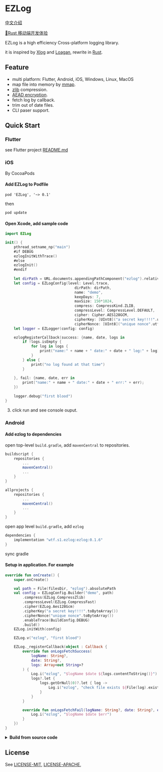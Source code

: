 # EZLog

[中文介绍](README.zh-CN.md)</p>
[🦀️Rust 移动端开发体验](./docs/JOURNAL.md)

EZLog is a high efficiency Cross-platform logging library.

it is inspired by [Xlog](https://github.com/Tencent/mars) and [Loagan](https://github.com/Meituan-Dianping/Logan), rewrite in [Rust](https://www.rust-lang.org/).

## Feature
- multi platform: Flutter, Android, iOS, Windows, Linux, MacOS
- map file into memory by [mmap](https://man7.org/linux/man-pages/man2/mmap.2.html).
- [zlib](https://en.wikipedia.org/wiki/Zlib) compression.
- [AEAD encryption](https://en.wikipedia.org/wiki/Authenticated_encryption).
- fetch log by callback.
- trim out of date files.
- CLI paser support.

## Quick Start

### Flutter

see Flutter project [README.md](./ezlog_flutter/README.md)

### iOS

By CocoaPods

#### Add EZLog to Podfile

```shell
pod 'EZLog', '~> 0.1'
```
then

```shell
pod update
```
#### Open Xcode, add sample code

```swift
import EZLog

init() {
    pthread_setname_np("main")
    #if DEBUG
    ezlogInitWithTrace()
    #else
    ezlogInit()
    #endif
    
    let dirPath = URL.documents.appendingPathComponent("ezlog").relativePath
    let config = EZLogConfig(level: Level.trace,
                                dirPath: dirPath,
                                name: "demo",
                                keepDays: 7,
                                maxSize: 150*1024,
                                compress: CompressKind.ZLIB,
                                compressLevel: CompressLevel.DEFAULT,
                                cipher: Cipher.AES128GCM,
                                cipherKey: [UInt8]("a secret key!!!!".utf8),
                                cipherNonce: [UInt8]("unique nonce".utf8))
    let logger = EZLogger(config: config)

    ezlogRegisterCallback(success: {name, date, logs in
        if !logs.isEmpty {
            for log in logs {
                print("name:" + name + " date:" + date + " log:" + log);
            }
        } else {
            print("no log found at that time")
        }
        
    }, fail: {name, date, err in
        print("name:" + name + " date:" + date + " err:" + err);
    })
    
    logger.debug("first blood")
}
```

3. click run and see console ouput.

### Android

#### Add ezlog to dependencies

open top-level `build.gradle`, add `mavenCentral` to repositories.

```groovy
buildscript {
    repositories {
        ...
        mavenCentral()
        ...
    }
}

allprojects {
    repositories {
        ...
        mavenCentral()
        ...
    }
}
```

open app level `build.gradle`, add `ezlog`

```groovy
dependencies {
    implementation "wtf.s1.ezlog:ezlog:0.1.6"
}
```

sync gradle

#### Setup in application. For example

```kotlin
override fun onCreate() {
    super.onCreate()

    val path = File(filesDir, "ezlog").absolutePath
    val config = EZLogConfig.Builder("demo", path)
        .compress(EZLog.CompressZlib)
        .compressLevel(EZLog.CompressFast)
        .cipher(EZLog.Aes128Gcm)
        .cipherKey("a secret key!!!!".toByteArray())
        .cipherNonce("unique nonce".toByteArray())
        .enableTrace(BuildConfig.DEBUG)
        .build()
    EZLog.initWith(config)

    EZLog.v("ezlog", "first blood")

    EZLog._registerCallback(object : Callback {
        override fun onLogsFetchSuccess(
            logName: String?,
            date: String?,
            logs: Array<out String>?
        ) {
            Log.i("ezlog", "$logName $date ${logs.contentToString()}")
            logs?.let {
                logs.getOrNull(0)?.let { log ->
                    Log.i("ezlog", "check file exists ${File(log).exists()}")
                }
            }
        }

        override fun onLogsFetchFail(logName: String?, date: String?, err: String?) {
            Log.i("ezlog", "$logName $date $err")
        }
    })
}

```

<details>
<summary><b>Build from source code</b></summary>
</p>
install and config rust

```shell
curl --proto '=https' --tlsv1.2 -sSf https://sh.rustup.rs | sh
source $HOME/.cargo/env
```

use rust nightly

```shell
rustup default nightly-2022-08-10
```

we use [build-std](https://doc.rust-lang.org/nightly/cargo/reference/unstable.html#build-std) feature, so add nightly src component

```shell
rustup component add rust-src --toolchain nightly-x86_64-apple-darwin
```

add target: iOS, android, etc...

```shell
rustup target add aarch64-linux-android armv7-linux-androideabi aarch64-apple-ios aarch64-apple-ios-sim x86_64-apple-ios
```

clone repository and open in command line tool. then run

```shell
cargo check
```

wait crates download...

```shell
cargo build -p ezlog
```

#### For android build

we use `cargo-ndk` to build dylib

```shell
cargo install cargo-ndk
```

cd android

```shell
sh b_android.sh
```

then open current workspace in AndroidStudio

#### For iOS build

install `cbindgen`

```shell
cargo install --force cbindgen
```

cd ios dir

```shell
sh b_ios.sh
```

open the `ios/EZlog.xcworkspace` in Xcode

</details>

## License

See [LICENSE-MIT](LICENSE-MIT), [LICENSE-APACHE](LICENSE-APACHE), 